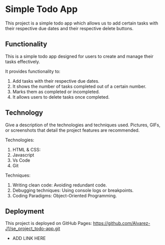 # Simple Todo App

This project is a simple todo app which allows us to add certain tasks with their respective due dates and their respective delete buttons.

## Functionality

This is a simple todo app designed for users to create and manage their tasks effectively.

It provides functionality to:

1. Add tasks with their respective due dates.
2. It shows the number of tasks completed out of a certain number.
3. Marks them as completed or incompleted.
4. It allows users to delete tasks once completed.

## Technology

Give a description of the technologies and techniques used. Pictures, GIFs, or screenshots that detail the project features are recommended.

Technologies:

1. HTML & CSS:
2. Javascript
3. Vs Code
4. Git

Techniques:

1. Writing clean code: Avoiding redundant code.
2. Debugging techniques: Using console logs or breakpoints.
3. Coding Paradigms: Object-Oriented Programming.

## Deployment

This project is deployed on GitHub Pages: https://github.com/Alvarez-J1/se_project_todo-app.git

- ADD LINK HERE
